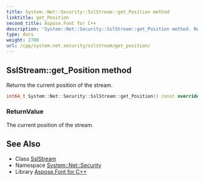 ```yaml
---
title: System::Net::Security::SslStream::get_Position method
linktitle: get_Position
second_title: Aspose.Font for C++
description: 'System::Net::Security::SslStream::get_Position method. Returns the current position of the stream in C++.'
type: docs
weight: 2700
url: /cpp/system.net.security/sslstream/get_position/
---
```

## SslStream::get_Position method


Returns the current position of the stream.

```cpp
int64_t System::Net::Security::SslStream::get_Position() const override
```


### ReturnValue

The current position of the stream.

## See Also

* Class [SslStream](../)
* Namespace [System::Net::Security](../../)
* Library [Aspose.Font for C++](../../../)
